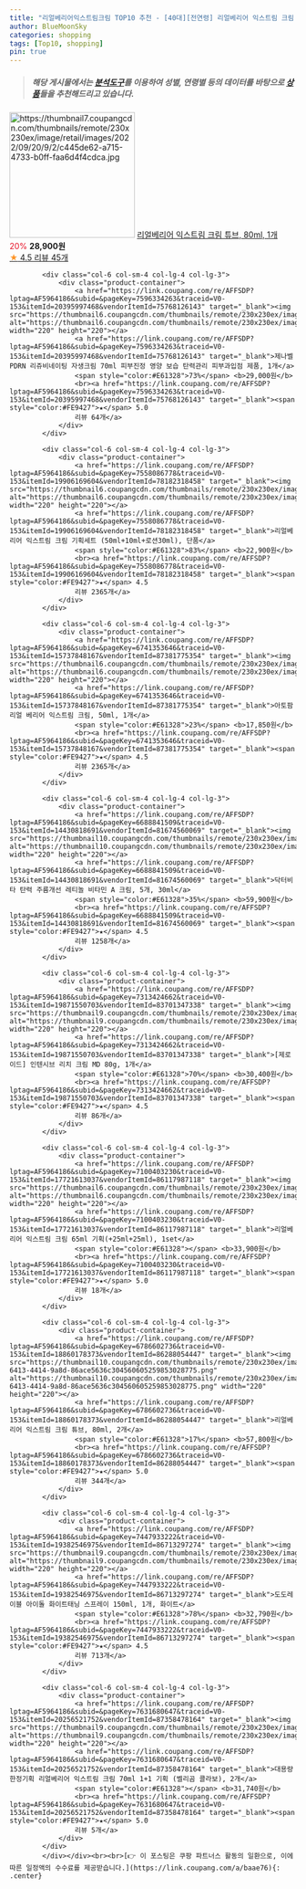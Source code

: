 ```yaml
---
title: "리얼베리어익스트림크림 TOP10 추천 - [40대][전연령] 리얼베리어 익스트림 크림 튜브, 80ml, 1개"
author: BlueMoonSky
categories: shopping
tags: [Top10, shopping]
pin: true
---
```


> ##### 해당 게시물에서는 [**분석도구**](https://itemscout.io/)를 이용하여 **성별**, **연령별** 등의 데이터를 바탕으로 [**상품**](https://link.coupang.com/a/baae76)들을 추천해드리고 있습니다.
<div class="container"><div class="row">
            <div class="col-6 col-sm-4 col-lg-4 col-lg-3">
                <div class="product-container">
                    <a href="https://link.coupang.com/re/AFFSDP?lptag=AF5964186&subid=&pageKey=6786602736&traceid=V0-153&itemId=15977228778&vendorItemId=83183218738" target="_blank"><img src="https://thumbnail7.coupangcdn.com/thumbnails/remote/230x230ex/image/retail/images/2022/09/20/9/2/c445de62-a715-4733-b0ff-faa6d4f4cdca.jpg" alt="https://thumbnail7.coupangcdn.com/thumbnails/remote/230x230ex/image/retail/images/2022/09/20/9/2/c445de62-a715-4733-b0ff-faa6d4f4cdca.jpg" width="220" height="220"></a>
                    <a href="https://link.coupang.com/re/AFFSDP?lptag=AF5964186&subid=&pageKey=6786602736&traceid=V0-153&itemId=15977228778&vendorItemId=83183218738" target="_blank">리얼베리어 익스트림 크림 튜브, 80ml, 1개</a>
                    <span style="color:#E61328">20%</span> <b>28,900원</b>
                    <br><a href="https://link.coupang.com/re/AFFSDP?lptag=AF5964186&subid=&pageKey=6786602736&traceid=V0-153&itemId=15977228778&vendorItemId=83183218738" target="_blank"><span style="color:#FE9427">★</span> 4.5
                    리뷰 45개</a>
                </div>
            </div>
            
            <div class="col-6 col-sm-4 col-lg-4 col-lg-3">
                <div class="product-container">
                    <a href="https://link.coupang.com/re/AFFSDP?lptag=AF5964186&subid=&pageKey=7596334263&traceid=V0-153&itemId=20395997468&vendorItemId=75768126143" target="_blank"><img src="https://thumbnail6.coupangcdn.com/thumbnails/remote/230x230ex/image/vendor_inventory/7b15/d333d1e7e3a8619fd0e106074db87fb24f2d77dbb0fe45ce61fe3dc02b66.jpg" alt="https://thumbnail6.coupangcdn.com/thumbnails/remote/230x230ex/image/vendor_inventory/7b15/d333d1e7e3a8619fd0e106074db87fb24f2d77dbb0fe45ce61fe3dc02b66.jpg" width="220" height="220"></a>
                    <a href="https://link.coupang.com/re/AFFSDP?lptag=AF5964186&subid=&pageKey=7596334263&traceid=V0-153&itemId=20395997468&vendorItemId=75768126143" target="_blank">제나벨 PDRN 리쥬비네이팅 자생크림 70ml 피부진정 영양 보습 탄력관리 피부과입점 제품, 1개</a>
                    <span style="color:#E61328">73%</span> <b>29,000원</b>
                    <br><a href="https://link.coupang.com/re/AFFSDP?lptag=AF5964186&subid=&pageKey=7596334263&traceid=V0-153&itemId=20395997468&vendorItemId=75768126143" target="_blank"><span style="color:#FE9427">★</span> 5.0
                    리뷰 64개</a>
                </div>
            </div>
            
            <div class="col-6 col-sm-4 col-lg-4 col-lg-3">
                <div class="product-container">
                    <a href="https://link.coupang.com/re/AFFSDP?lptag=AF5964186&subid=&pageKey=7558086778&traceid=V0-153&itemId=19906169604&vendorItemId=78182318458" target="_blank"><img src="https://thumbnail6.coupangcdn.com/thumbnails/remote/230x230ex/image/vendor_inventory/560e/b0e5e2f3aff85a5a6fbcc558bfc48a4024f6122ca5ba4b76b128932d8d4b.jpg" alt="https://thumbnail6.coupangcdn.com/thumbnails/remote/230x230ex/image/vendor_inventory/560e/b0e5e2f3aff85a5a6fbcc558bfc48a4024f6122ca5ba4b76b128932d8d4b.jpg" width="220" height="220"></a>
                    <a href="https://link.coupang.com/re/AFFSDP?lptag=AF5964186&subid=&pageKey=7558086778&traceid=V0-153&itemId=19906169604&vendorItemId=78182318458" target="_blank">리얼베리어 익스트림 크림 기획세트 (50ml+10ml+로션30ml), 단품</a>
                    <span style="color:#E61328">83%</span> <b>22,900원</b>
                    <br><a href="https://link.coupang.com/re/AFFSDP?lptag=AF5964186&subid=&pageKey=7558086778&traceid=V0-153&itemId=19906169604&vendorItemId=78182318458" target="_blank"><span style="color:#FE9427">★</span> 4.5
                    리뷰 2365개</a>
                </div>
            </div>
            
            <div class="col-6 col-sm-4 col-lg-4 col-lg-3">
                <div class="product-container">
                    <a href="https://link.coupang.com/re/AFFSDP?lptag=AF5964186&subid=&pageKey=6741353646&traceid=V0-153&itemId=15737848167&vendorItemId=87381775354" target="_blank"><img src="https://thumbnail6.coupangcdn.com/thumbnails/remote/230x230ex/image/vendor_inventory/ddc9/66c65888beecb839760de5227f6075c67309bbbd50376d8ac394e2b3462d.jpg" alt="https://thumbnail6.coupangcdn.com/thumbnails/remote/230x230ex/image/vendor_inventory/ddc9/66c65888beecb839760de5227f6075c67309bbbd50376d8ac394e2b3462d.jpg" width="220" height="220"></a>
                    <a href="https://link.coupang.com/re/AFFSDP?lptag=AF5964186&subid=&pageKey=6741353646&traceid=V0-153&itemId=15737848167&vendorItemId=87381775354" target="_blank">아토팜 리얼 베리어 익스트림 크림, 50ml, 1개</a>
                    <span style="color:#E61328">23%</span> <b>17,850원</b>
                    <br><a href="https://link.coupang.com/re/AFFSDP?lptag=AF5964186&subid=&pageKey=6741353646&traceid=V0-153&itemId=15737848167&vendorItemId=87381775354" target="_blank"><span style="color:#FE9427">★</span> 4.5
                    리뷰 2365개</a>
                </div>
            </div>
            
            <div class="col-6 col-sm-4 col-lg-4 col-lg-3">
                <div class="product-container">
                    <a href="https://link.coupang.com/re/AFFSDP?lptag=AF5964186&subid=&pageKey=6688841509&traceid=V0-153&itemId=14430818691&vendorItemId=81674560069" target="_blank"><img src="https://thumbnail10.coupangcdn.com/thumbnails/remote/230x230ex/image/vendor_inventory/7b48/6f83931217c1643925b20c9dc38d5e1cab0bc0ed5f89cf5fd938b3ca90d9.jpg" alt="https://thumbnail10.coupangcdn.com/thumbnails/remote/230x230ex/image/vendor_inventory/7b48/6f83931217c1643925b20c9dc38d5e1cab0bc0ed5f89cf5fd938b3ca90d9.jpg" width="220" height="220"></a>
                    <a href="https://link.coupang.com/re/AFFSDP?lptag=AF5964186&subid=&pageKey=6688841509&traceid=V0-153&itemId=14430818691&vendorItemId=81674560069" target="_blank">닥터비타 탄력 주름개선 레티놀 비타민 A 크림, 5개, 30ml</a>
                    <span style="color:#E61328">35%</span> <b>59,900원</b>
                    <br><a href="https://link.coupang.com/re/AFFSDP?lptag=AF5964186&subid=&pageKey=6688841509&traceid=V0-153&itemId=14430818691&vendorItemId=81674560069" target="_blank"><span style="color:#FE9427">★</span> 4.5
                    리뷰 1258개</a>
                </div>
            </div>
            
            <div class="col-6 col-sm-4 col-lg-4 col-lg-3">
                <div class="product-container">
                    <a href="https://link.coupang.com/re/AFFSDP?lptag=AF5964186&subid=&pageKey=7313424662&traceid=V0-153&itemId=19871550703&vendorItemId=83701347338" target="_blank"><img src="https://thumbnail9.coupangcdn.com/thumbnails/remote/230x230ex/image/vendor_inventory/9a6d/d9b0790843616022526b17734fda1d84973fde722b17b9db9bdf24cade0b.jpg" alt="https://thumbnail9.coupangcdn.com/thumbnails/remote/230x230ex/image/vendor_inventory/9a6d/d9b0790843616022526b17734fda1d84973fde722b17b9db9bdf24cade0b.jpg" width="220" height="220"></a>
                    <a href="https://link.coupang.com/re/AFFSDP?lptag=AF5964186&subid=&pageKey=7313424662&traceid=V0-153&itemId=19871550703&vendorItemId=83701347338" target="_blank">[제로이드] 인텐시브 리치 크림 MD 80g, 1개</a>
                    <span style="color:#E61328">70%</span> <b>30,400원</b>
                    <br><a href="https://link.coupang.com/re/AFFSDP?lptag=AF5964186&subid=&pageKey=7313424662&traceid=V0-153&itemId=19871550703&vendorItemId=83701347338" target="_blank"><span style="color:#FE9427">★</span> 4.5
                    리뷰 86개</a>
                </div>
            </div>
            
            <div class="col-6 col-sm-4 col-lg-4 col-lg-3">
                <div class="product-container">
                    <a href="https://link.coupang.com/re/AFFSDP?lptag=AF5964186&subid=&pageKey=7100403230&traceid=V0-153&itemId=17721613037&vendorItemId=86117987118" target="_blank"><img src="https://thumbnail6.coupangcdn.com/thumbnails/remote/230x230ex/image/vendor_inventory/d039/8bd64d22d83b7a35468a882187efdb1f2bf7357c6f77be4efb872f8042dc.jpg" alt="https://thumbnail6.coupangcdn.com/thumbnails/remote/230x230ex/image/vendor_inventory/d039/8bd64d22d83b7a35468a882187efdb1f2bf7357c6f77be4efb872f8042dc.jpg" width="220" height="220"></a>
                    <a href="https://link.coupang.com/re/AFFSDP?lptag=AF5964186&subid=&pageKey=7100403230&traceid=V0-153&itemId=17721613037&vendorItemId=86117987118" target="_blank">리얼베리어 익스트림 크림 65ml 기획(+25ml+25ml), 1set</a>
                    <span style="color:#E61328"></span> <b>33,900원</b>
                    <br><a href="https://link.coupang.com/re/AFFSDP?lptag=AF5964186&subid=&pageKey=7100403230&traceid=V0-153&itemId=17721613037&vendorItemId=86117987118" target="_blank"><span style="color:#FE9427">★</span> 5.0
                    리뷰 18개</a>
                </div>
            </div>
            
            <div class="col-6 col-sm-4 col-lg-4 col-lg-3">
                <div class="product-container">
                    <a href="https://link.coupang.com/re/AFFSDP?lptag=AF5964186&subid=&pageKey=6786602736&traceid=V0-153&itemId=18860178373&vendorItemId=86288054447" target="_blank"><img src="https://thumbnail10.coupangcdn.com/thumbnails/remote/230x230ex/image/retail/images/db6ced83-6413-4414-9a8d-86ace5636c304560605259853028775.png" alt="https://thumbnail10.coupangcdn.com/thumbnails/remote/230x230ex/image/retail/images/db6ced83-6413-4414-9a8d-86ace5636c304560605259853028775.png" width="220" height="220"></a>
                    <a href="https://link.coupang.com/re/AFFSDP?lptag=AF5964186&subid=&pageKey=6786602736&traceid=V0-153&itemId=18860178373&vendorItemId=86288054447" target="_blank">리얼베리어 익스트림 크림 튜브, 80ml, 2개</a>
                    <span style="color:#E61328">17%</span> <b>57,800원</b>
                    <br><a href="https://link.coupang.com/re/AFFSDP?lptag=AF5964186&subid=&pageKey=6786602736&traceid=V0-153&itemId=18860178373&vendorItemId=86288054447" target="_blank"><span style="color:#FE9427">★</span> 5.0
                    리뷰 344개</a>
                </div>
            </div>
            
            <div class="col-6 col-sm-4 col-lg-4 col-lg-3">
                <div class="product-container">
                    <a href="https://link.coupang.com/re/AFFSDP?lptag=AF5964186&subid=&pageKey=7447933222&traceid=V0-153&itemId=19382546975&vendorItemId=86713297274" target="_blank"><img src="https://thumbnail9.coupangcdn.com/thumbnails/remote/230x230ex/image/rs_quotation_api/3o33tlch/b77e04c9f887402b9e7298ecca8481a2.png" alt="https://thumbnail9.coupangcdn.com/thumbnails/remote/230x230ex/image/rs_quotation_api/3o33tlch/b77e04c9f887402b9e7298ecca8481a2.png" width="220" height="220"></a>
                    <a href="https://link.coupang.com/re/AFFSDP?lptag=AF5964186&subid=&pageKey=7447933222&traceid=V0-153&itemId=19382546975&vendorItemId=86713297274" target="_blank">도도레이블 아이돌 화이트태닝 스프레이 150ml, 1개, 화이트</a>
                    <span style="color:#E61328">78%</span> <b>32,790원</b>
                    <br><a href="https://link.coupang.com/re/AFFSDP?lptag=AF5964186&subid=&pageKey=7447933222&traceid=V0-153&itemId=19382546975&vendorItemId=86713297274" target="_blank"><span style="color:#FE9427">★</span> 4.5
                    리뷰 713개</a>
                </div>
            </div>
            
            <div class="col-6 col-sm-4 col-lg-4 col-lg-3">
                <div class="product-container">
                    <a href="https://link.coupang.com/re/AFFSDP?lptag=AF5964186&subid=&pageKey=7631680647&traceid=V0-153&itemId=20256521752&vendorItemId=87358478164" target="_blank"><img src="https://thumbnail9.coupangcdn.com/thumbnails/remote/230x230ex/image/vendor_inventory/3af9/09bf4da6310b3d13ba01414a6e8e73467ab2f45c2d5fe4d91c77a29a1ec4.jpg" alt="https://thumbnail9.coupangcdn.com/thumbnails/remote/230x230ex/image/vendor_inventory/3af9/09bf4da6310b3d13ba01414a6e8e73467ab2f45c2d5fe4d91c77a29a1ec4.jpg" width="220" height="220"></a>
                    <a href="https://link.coupang.com/re/AFFSDP?lptag=AF5964186&subid=&pageKey=7631680647&traceid=V0-153&itemId=20256521752&vendorItemId=87358478164" target="_blank">대용량 한정기획 리얼베리어 익스트림 크림 70ml 1+1 기획 (벨리곰 콜라보), 2개</a>
                    <span style="color:#E61328"></span> <b>31,740원</b>
                    <br><a href="https://link.coupang.com/re/AFFSDP?lptag=AF5964186&subid=&pageKey=7631680647&traceid=V0-153&itemId=20256521752&vendorItemId=87358478164" target="_blank"><span style="color:#FE9427">★</span> 5.0
                    리뷰 5개</a>
                </div>
            </div>
            </div></div><br><br>[👉 이 포스팅은 쿠팡 파트너스 활동의 일환으로, 이에 따른 일정액의 수수료를 제공받습니다.](https://link.coupang.com/a/baae76){: .center}
